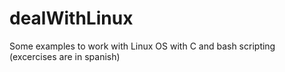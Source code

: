 # dealWithLinux

Some examples to work with Linux OS with C and bash scripting (excercises are in spanish)
